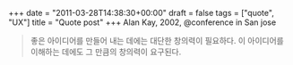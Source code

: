 +++
date = "2011-03-28T14:38:30+00:00"
draft = false
tags = ["quote", "UX"]
title = "Quote post"
+++
Alan Kay, 2002, @conference in San jose

> 좋은 아이디어를 만들어 내는 데에는 대단한 창의력이 필요하다. 이 아이디어를 이해하는 데에도 그 만큼의 창의력이 요구된다.